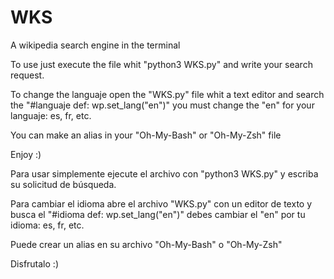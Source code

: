 # WKS
A wikipedia search engine in the terminal

To use just execute the file whit "python3 WKS.py" and write your search request.

To change the languaje open the "WKS.py" file whit a text editor and search the 
"#languaje def:
wp.set_lang("en")"
you must change the "en" for your languaje: es, fr, etc.

You can make an alias in your "Oh-My-Bash" or "Oh-My-Zsh" file

Enjoy :)

Para usar simplemente ejecute el archivo con "python3 WKS.py" y escriba su solicitud de búsqueda.

Para cambiar el idioma abre el archivo "WKS.py" con un editor de texto y busca el
"#idioma def:
wp.set_lang("en")"
debes cambiar el "en" por tu idioma: es, fr, etc.

Puede crear un alias en su archivo "Oh-My-Bash" o "Oh-My-Zsh"

Disfrutalo :)
